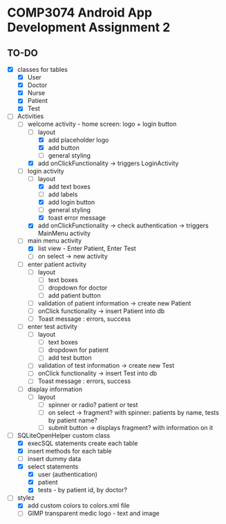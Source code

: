 # COMP3074 Android App Development Assignment 2
## TO-DO
- [x] classes for tables
	- [x] User
	- [x] Doctor
	- [x] Nurse
	- [x] Patient
	- [x] Test
- [ ] Activities
	- [ ] welcome activity - home screen: logo + login button
		- [ ] layout
			- [X] add placeholder logo
			- [X] add button
			- [ ] general styling
		- [X] add onClickFunctionality -> triggers LoginActivity
	- [ ] login activity
		- [ ] layout
			- [X] add text boxes
			- [ ] add labels
			- [X] add login button
			- [ ] general styling
			- [X] toast error message
		- [X] add onClickFunctionality -> check authentication -> triggers MainMenu activity
	- [ ] main menu activity
		- [X] list view - Enter Patient, Enter Test
		- [ ] on select -> new activity
	- [ ] enter patient activity
		- [ ] layout
			- [ ] text boxes
			- [ ] dropdown for doctor
			- [ ] add patient button
		- [ ] validation of patient information -> create new Patient
		- [ ] onClick functionality -> insert Patient into db
		- [ ] Toast message : errors, success
	- [ ] enter test activity
		- [ ] layout
			- [ ] text boxes
			- [ ] dropdown for patient
			- [ ] add test button
		- [ ] validation of test information -> create new Test
		- [ ] onClick functionality -> insert Test into db
		- [ ] Toast message : errors, success
	- [ ] display information
		- [ ] layout
			- [ ] spinner or radio? patient or test
			- [ ] on select -> fragment? with spinner: patients by name, tests by patient name?
			- [ ] submit button -> displays fragment? with information on it
- [ ] SQLiteOpenHelper custom class
	- [x] execSQL statements create each table
	- [x] insert methods for each table
	- [ ] insert dummy data
	- [X] select statements
		- [X] user (authentication)
		- [X] patient
		- [X] tests - by patient id, by doctor? 
- [ ] stylez
	- [x] add custom colors to colors.xml file
	- [ ] GIMP transparent medic logo - text and image
